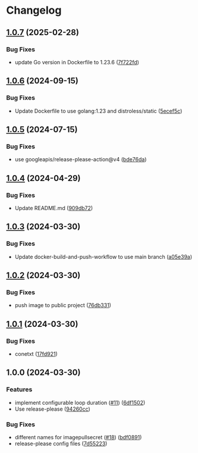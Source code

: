 # Changelog

## [1.0.7](https://github.com/chanyou0311/imagepullsecret-patcher/compare/v1.0.6...v1.0.7) (2025-02-28)


### Bug Fixes

* update Go version in Dockerfile to 1.23.6 ([7f722fd](https://github.com/chanyou0311/imagepullsecret-patcher/commit/7f722fdbbc35fe5e81a960cecda43a4ce6ff0b3b))

## [1.0.6](https://github.com/chanyou0311/imagepullsecret-patcher/compare/v1.0.5...v1.0.6) (2024-09-15)


### Bug Fixes

* Update Dockerfile to use golang:1.23 and distroless/static ([5ecef5c](https://github.com/chanyou0311/imagepullsecret-patcher/commit/5ecef5c494049163aadd8276c37e54c7b34bebe6))

## [1.0.5](https://github.com/chanyou0311/imagepullsecret-patcher/compare/v1.0.4...v1.0.5) (2024-07-15)


### Bug Fixes

* use googleapis/release-please-action@v4 ([bde76da](https://github.com/chanyou0311/imagepullsecret-patcher/commit/bde76da4bb4300ab6f7fa4ac77d177056869cb1d))

## [1.0.4](https://github.com/chanyou0311/imagepullsecret-patcher/compare/v1.0.3...v1.0.4) (2024-04-29)


### Bug Fixes

* Update README.md ([909db72](https://github.com/chanyou0311/imagepullsecret-patcher/commit/909db72cd9218be0f6bc543d0d14a11c48fa43d7))

## [1.0.3](https://github.com/chanyou0311/imagepullsecret-patcher/compare/v1.0.2...v1.0.3) (2024-03-30)


### Bug Fixes

* Update docker-build-and-push-workflow to use main branch ([a05e39a](https://github.com/chanyou0311/imagepullsecret-patcher/commit/a05e39a9f808e0c0d1a3858250f67c8ebc98bbd7))

## [1.0.2](https://github.com/chanyou0311/imagepullsecret-patcher/compare/v1.0.1...v1.0.2) (2024-03-30)


### Bug Fixes

* push image to public project ([76db331](https://github.com/chanyou0311/imagepullsecret-patcher/commit/76db331254d0a40b61e4a6bbf40673af8b5307c4))

## [1.0.1](https://github.com/chanyou0311/imagepullsecret-patcher/compare/v1.0.0...v1.0.1) (2024-03-30)


### Bug Fixes

* conetxt ([17fd921](https://github.com/chanyou0311/imagepullsecret-patcher/commit/17fd921140341fdaebde8b9ec9acaad7a9f9e194))

## 1.0.0 (2024-03-30)


### Features

* implement configurable loop duration ([#11](https://github.com/chanyou0311/imagepullsecret-patcher/issues/11)) ([6df1502](https://github.com/chanyou0311/imagepullsecret-patcher/commit/6df1502ac7b4069d1d7b703da5451393da159cf9))
* Use release-please ([94260cc](https://github.com/chanyou0311/imagepullsecret-patcher/commit/94260cc21e5a7d02a08fa71295d5a24ba3e40702))


### Bug Fixes

* different names for imagepullsecret ([#18](https://github.com/chanyou0311/imagepullsecret-patcher/issues/18)) ([bdf0891](https://github.com/chanyou0311/imagepullsecret-patcher/commit/bdf0891920920d3e789a5b5bbf0ea041ad385746))
* release-please config files ([7d55223](https://github.com/chanyou0311/imagepullsecret-patcher/commit/7d55223ac38721e0d724af8b9074fa91712241a1))
